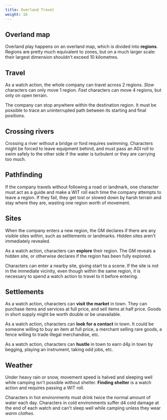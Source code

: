 ```yaml
---
title: Overland Travel
weight: 16
---
```


## Overland map
Overland play happens on an overland map, which is divided into **regions**.
Regions are pretty much equivalent to zones, but on a much larger scale: their largest dimension shouldn't exceed 10 kilometres.


## Travel
As a watch action, the whole company can travel across 2 regions.
*Slow* characters can only move 1 region.
*Fast* characters can move 4 regions, but only on open terrain.

The company can stop anywhere within the destination region.
It must be possible to trace an uninterrupted path between its starting and final positions.


## Crossing rivers
Crossing a river without a bridge or ford requires swimming.
Characters might be forced to leave equipment behind, and must pass an AGI roll to swim safely to the other side if the water is turbulent or they are carrying too much.


## Pathfinding
If the company travels without following a road or landmark, one character must act as a guide and make a WIT roll each time the company attempts to leave a region.
If they fail, they get lost or slowed down by harsh terrain and stay where they are, wasting one region worth of movement.


## Sites
When the company enters a new region, the GM declares if there are any visible sites within, such as settlements or landmarks.
Hidden sites aren't immediately revealed.

As a watch action, characters can **explore** their region.
The GM reveals a hidden site, or otherwise declares if the region has been fully explored.

Characters can enter a nearby site, giving start to a scene.
If the site is not in the immediate vicinity, even though within the same region, it is necessary to spend a watch action to travel to it before entering.


## Settlements
As a watch action, characters can **visit the market** in town.
They can purchase items and services at full price, and sell items at half price.
Goods in short supply might be worth double or be unavailable.

As a watch action, characters can **look for a contact** in town.
It could be someone willing to buy an item at full price, a merchant selling rare goods, a fence willing to trade illegal merchandise, etc.

As a watch action, characters can **hustle** in town to earn d4ʂ in town by begging, playing an instrument, taking odd jobs, etc.


## Weather
Under heavy rain or snow, movement speed is halved and sleeping well while camping isn't possible without shelter.
**Finding shelter** is a watch action and requires passing a WIT roll.

Characters in hot environments must drink twice the normal amount of water each day.
Characters in cold environments suffer d4 cold damage at the end of each watch and can't sleep well while camping unless they wear *warm clothes*.
